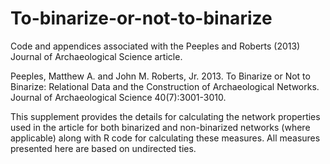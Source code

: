 # To-binarize-or-not-to-binarize
Code and appendices associated with the Peeples and Roberts (2013) Journal of Archaeological Science article.

Peeples, Matthew A. and John M. Roberts, Jr.
2013. To Binarize or Not to Binarize: Relational Data and the Construction of Archaeological Networks. Journal of Archaeological Science 40(7):3001-3010.


This supplement provides the details for calculating the network properties used in the article for both binarized and non-binarized networks (where applicable) along with R code for calculating these measures. All measures presented here are based on undirected ties.

